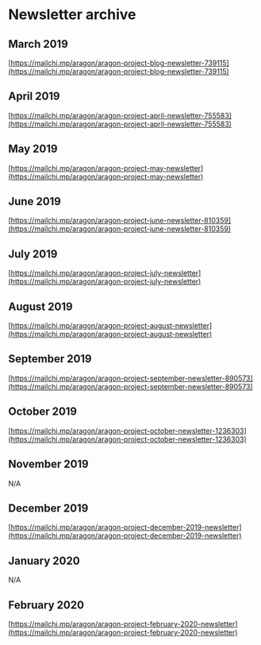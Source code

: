 # Newsletter archive

## March 2019
[https://mailchi.mp/aragon/aragon-project-blog-newsletter-739115](https://mailchi.mp/aragon/aragon-project-blog-newsletter-739115)

## April 2019
[https://mailchi.mp/aragon/aragon-project-april-newsletter-755583](https://mailchi.mp/aragon/aragon-project-april-newsletter-755583)

## May 2019
[https://mailchi.mp/aragon/aragon-project-may-newsletter](https://mailchi.mp/aragon/aragon-project-may-newsletter)

## June 2019
[https://mailchi.mp/aragon/aragon-project-june-newsletter-810359](https://mailchi.mp/aragon/aragon-project-june-newsletter-810359)

## July 2019
[https://mailchi.mp/aragon/aragon-project-july-newsletter](https://mailchi.mp/aragon/aragon-project-july-newsletter)

## August 2019
[https://mailchi.mp/aragon/aragon-project-august-newsletter](https://mailchi.mp/aragon/aragon-project-august-newsletter)

## September 2019
[https://mailchi.mp/aragon/aragon-project-september-newsletter-890573](https://mailchi.mp/aragon/aragon-project-september-newsletter-890573)

## October 2019
[https://mailchi.mp/aragon/aragon-project-october-newsletter-1236303](https://mailchi.mp/aragon/aragon-project-october-newsletter-1236303)

## November 2019
N/A

## December 2019
[https://mailchi.mp/aragon/aragon-project-december-2019-newsletter](https://mailchi.mp/aragon/aragon-project-december-2019-newsletter)

## January 2020
N/A

## February 2020
[https://mailchi.mp/aragon/aragon-project-february-2020-newsletter](https://mailchi.mp/aragon/aragon-project-february-2020-newsletter)
